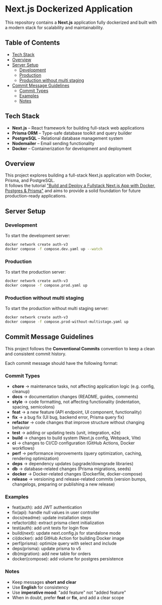 # Next.js Dockerized Application

This repository contains a **Next.js** application fully dockerized and built with a modern stack for scalability and maintainability.

## Table of Contents

- [Tech Stack](#tech-stack)
- [Overview](#overview)
- [Server Setup](#server-setup)
  - [Development](#development)
  - [Production](#production)
  - [Production without multi staging](#production-without-multi-staging)
- [Commit Message Guidelines](#commit-message-guidelines)
  - [Commit Types](#commit-types)
  - [Examples](#examples)
  - [Notes](#notes)

## Tech Stack

- **Next.js** – React framework for building full-stack web applications
- **Prisma ORM** – Type-safe database toolkit and query builder
- **PostgreSQL** – Relational database management system
- **Nodemailer** – Email sending functionality
- **Docker** – Containerization for development and deployment

## Overview

This project explores building a full-stack Next.js application with Docker, Prisma, and PostgreSQL.  
It follows the tutorial ["Build and Deploy a Fullstack Next.js App with Docker, Postgres & Prisma"](https://www.youtube.com/watch?v=N4meIif7Jtc) and aims to provide a solid foundation for future production-ready applications.

## Server Setup

### Development

To start the development server:

```bash
docker network create auth-v3
docker compose -f compose.dev.yaml up --watch
```

### Production

To start the production server:

```bash
docker network create auth-v3
docker compose -f compose.prod.yaml up
```

### Production without multi staging

To start the production without multi staging server:

```bash
docker network create auth-v3
docker compose -f compose.prod-without-multistage.yaml up
```

## Commit Message Guidelines

This project follows the **Conventional Commits** convention to keep a clean and consistent commit history.

Each commit message should have the following format:

### Commit Types

- **chore** → maintenance tasks, not affecting application logic (e.g. config, cleanup)
- **docs** → documentation changes (README, guides, comments)
- **style** → code formatting, not affecting functionality (indentation, spacing, semicolons)
- **feat** → a new feature (API endpoint, UI component, functionality)
- **fix** → a bug fix (UI bug, backend error, Prisma query fix)
- **refactor** → code changes that improve structure without changing behavior
- **test** → adding or updating tests (unit, integration, e2e)
- **build** → changes to build system (Next.js config, Webpack, Vite)
- **ci** → changes to CI/CD configuration (GitHub Actions, Docker workflows)
- **perf** → performance improvements (query optimization, caching, rendering optimization)
- **deps** → dependency updates (upgrade/downgrade libraries)
- **db** → database-related changes (Prisma migrations, seeds)
- **docker** → Docker-related changes (Dockerfile, docker-compose)
- **release** → versioning and release-related commits (version bumps, changelogs, preparing or publishing a new release)

### Examples

- feat(auth): add JWT authentication
- fix(api): handle null values in user controller
- docs(readme): update installation steps
- refactor(db): extract prisma client initialization
- test(auth): add unit tests for login flow
- build(next): update next.config.js for standalone mode
- ci(docker): add GitHub Action for building Docker image
- perf(prisma): optimize query with select and include
- deps(prisma): update prisma to v5
- db(migration): add new table for orders
- docker(compose): add volume for postgres persistence

### Notes

- Keep messages **short and clear**
- Use **English** for consistency
- Use **imperative mood**: "add feature" not "added feature"
- When in doubt, prefer **feat** or **fix**, and add a clear scope
